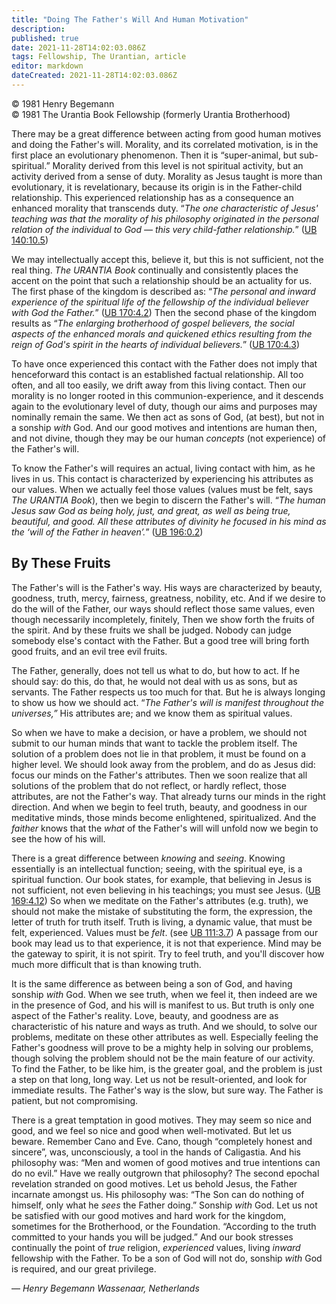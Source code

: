 ```yaml
---
title: "Doing The Father's Will And Human Motivation"
description: 
published: true
date: 2021-11-28T14:02:03.086Z
tags: Fellowship, The Urantian, article
editor: markdown
dateCreated: 2021-11-28T14:02:03.086Z
---
```


<p class="v-card v-sheet theme--light grey lighten-3 px-2">© 1981 Henry Begemann<br>© 1981 The Urantia Book Fellowship (formerly Urantia Brotherhood)</p>

There may be a great difference between acting from good human motives and doing the Father's will. Morality, and its correlated motivation, is in the first place an evolutionary phenomenon. Then it is “super-animal, but sub-spiritual.” Morality derived from this level is not spiritual activity, but an activity derived from a sense of duty. Morality as Jesus taught is more than evolutionary, it is revelationary, because its origin is in the Father-child relationship. This experienced relationship has as a consequence an enhanced morality that transcends duty. “_The one characteristic of Jesus' teaching was that the morality of his philosophy originated in the personal relation of the individual to God — this very child-father relationship._” ([UB 140:10.5](/en/The_Urantia_Book/140#p10_5))

We may intellectually accept this, believe it, but this is not sufficient, not the real thing. _The URANTIA Book_ continually and consistently places the accent on the point that such a relationship should be an actuality for us. The first phase of the kingdom is described as: “_The personal and inward experience of the spiritual life of the fellowship of the individual believer with God the Father._” ([UB 170:4.2](/en/The_Urantia_Book/170#p4_2)) Then the second phase of the kingdom results as “_The enlarging brotherhood of gospel believers, the social aspects of the enhanced morals and quickened ethics resulting from the reign of God's spirit in the hearts of individual believers._” ([UB 170:4.3](/en/The_Urantia_Book/170#p4_3))

To have once experienced this contact with the Father does not imply that henceforward this contact is an established factual relationship. All too often, and all too easily, we drift away from this living contact. Then our morality is no longer rooted in this communion-experience, and it descends again to the evolutionary level of duty, though our aims and purposes may nominally remain the same. We then act as sons of God, (at best), but not in a sonship _with_ God. And our good motives and intentions are human then, and not divine, though they may be our human _concepts_ (not experience) of the Father's will.

To know the Father's will requires an actual, living contact with him, as he lives in us. This contact is characterized by experiencing his attributes as our values. When we actually feel those values (values must be felt, says _The URANTIA Book_), then we begin to discern the Father's will. “_The human Jesus saw God as being holy, just, and great, as well as being true, beautiful, and good. All these attributes of divinity he focused in his mind as the ‘will of the Father in heaven’._” ([UB 196:0.2](/en/The_Urantia_Book/196#p0_2))

## By These Fruits

The Father's will is the Father's way. His ways are characterized by beauty, goodness, truth, mercy, fairness, greatness, nobility, etc. And if we desire to do the will of the Father, our ways should reflect those same values, even though necessarily incompletely, finitely, Then we show forth the fruits of the spirit. And by these fruits we shall be judged. Nobody can judge somebody else's contact with the Father. But a good tree will bring forth good fruits, and an evil tree evil fruits.

The Father, generally, does not tell us what to do, but how to act. If he should say: do this, do that, he would not deal with us as sons, but as servants. The Father respects us too much for that. But he is always longing to show us how we should act. “_The Father's will is manifest throughout the universes,”_ His attributes are; and we know them as spiritual values.

So when we have to make a decision, or have a problem, we should not submit to our human minds that want to tackle the problem itself. The solution of a problem does not lie in that problem, it must be found on a higher level. We should look away from the problem, and do as Jesus did: focus our minds on the Father's attributes. Then we soon realize that all solutions of the problem that do not reflect, or hardly reflect, those attributes, are not the Father's way. That already turns our minds in the right direction. And when we begin to feel truth, beauty, and goodness in our meditative minds, those minds become enlightened, spiritualized. And the _faither_ knows that the _what_ of the Father's will will unfold now we begin to see the how of his will.

There is a great difference between _knowing_ and _seeing_. Knowing essentially is an intellectual function; seeing, with the spiritual eye, is a spiritual function. Our book states, for example, that believing in Jesus is not sufficient, not even believing in his teachings; you must see Jesus. ([UB 169:4.12](/en/The_Urantia_Book/169#p4_12)) So when we meditate on the Father's attributes (e.g. truth), we should not make the mistake of substituting the form, the expression, the letter of truth for truth itself. Truth is living, a dynamic value, that must be felt, experienced. Values must be _felt_. (see [UB 111:3.7](/en/The_Urantia_Book/111#p3_7)) A passage from our book may lead us to that experience, it is not that experience. Mind may be the gateway to spirit, it is not spirit. Try to feel truth, and you'll discover how much more difficult that is than knowing truth.

It is the same difference as between being a son of God, and having sonship _with_ God. When we see truth, when we feel it, then indeed are we in the presence of God, and his will is manifest to us. But truth is only one aspect of the Father's reality. Love, beauty, and goodness are as characteristic of his nature and ways as truth. And we should, to solve our problems, meditate on these other attributes as well. Especially feeling the Father's goodness will prove to be a mighty help in solving our problems, though solving the problem should not be the main feature of our activity. To find the Father, to be like him, is the greater goal, and the problem is just a step on that long, long way. Let us not be result-oriented, and look for immediate results. The Father's way is the slow, but sure way. The Father is patient, but not compromising.

There is a great temptation in good motives. They may seem so nice and good, and we feel so nice and good when well-motivated. But let us beware. Remember Cano and Eve. Cano, though “completely honest and sincere”, was, unconsciously, a tool in the hands of Caligastia. And his philosophy was: “Men and women of good motives and true intentions can do no evil.” Have we really outgrown that philosophy? The second epochal revelation stranded on good motives. Let us behold Jesus, the Father incarnate amongst us. His philosophy was: “The Son can do nothing of himself, only what he _sees_ the Father doing.” Sonship _with_ God. Let us not be satisfied with our good motives and hard work for the kingdom, sometimes for the Brotherhood, or the Foundation. “According to the truth committed to your hands you will be judged.” And our book stresses continually the point of _true_ religion, _experienced_ values, living _inward_ fellowship with the Father. To be a son of God will not do, sonship _with_ God is required, and our great privilege.

— _Henry Begemann_
_Wassenaar, Netherlands_
